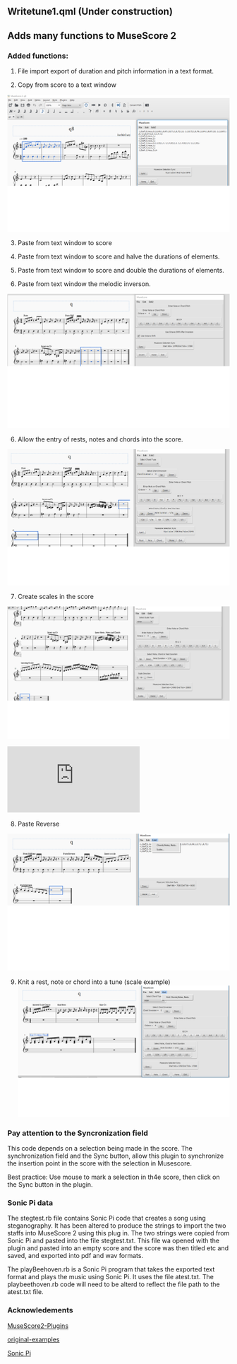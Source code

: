 ## Writetune1.qml (Under construction)
## Adds many functions to MuseScore 2
### Added functions:

1. File import export of duration and pitch information in a text format.

2. Copy from score to a text window

![CopyingSegment.png](https://github.com/ClearMemory041063/Write-tune/blob/master/CopyingSegment.png " ")

3. Paste from text window to score

4. Paste from text window to score and halve the durations of elements.

4. Paste from text window to score and double the durations of elements.

5. Paste from text window the melodic inverson.

![PastingAndInversion.png](https://github.com/ClearMemory041063/Write-tune/blob/master/PastingAndInversion.png " ")

6. Allow the entry of rests, notes and chords into the score.

![InsertRestsNotesChords.png](https://github.com/ClearMemory041063/Write-tune/blob/master/InsertRestsNotesChords.png " ")

7. Create scales in the score

![InsertScales.png](https://github.com/ClearMemory041063/Write-tune/blob/master/InsertScales.png " ")


![DemoScore.pdf](https://github.com/ClearMemory041063/Write-tune/blob/master/DemoScore.pdf " ")

8. Paste Reverse

![PasteReverse.png](https://github.com/ClearMemory041063/Write-tune/blob/master/PasteReverse.png " ")

9. Knit a rest, note or chord into a tune (scale example)
![KnitRestsNotesandChords.png](https://github.com/ClearMemory041063/Write-tune/blob/master/KnitRestsNotesandChords.png " ")


### Pay attention to the Syncronization field 

This code depends on a selection being made in the score. The synchronization field and the Sync button, allow this plugin to synchronize the insertion point in the score with the selection in Musescore.

Best practice: Use mouse to mark a selection in th4e score, then click on the Sync button in the plugin. 


### Sonic Pi data

The stegtest.rb file contains Sonic Pi code that creates a song using steganography. It has been altered to produce the strings to import the two staffs into MuseScore 2 using this plug in.
The two strings were copied from Sonic Pi and pasted into the file stegtest.txt. This file wa opened with the plugin and pasted into an empty score and the score was then titled etc and saved, and exported into pdf and wav formats.

The playBeehoven.rb is a Sonic Pi program that takes the exported text format and plays the music using Sonic Pi. It uses the file atest.txt. The playbeethoven.rb code will need to be alterd to reflect the file path to the atest.txt file.



### Acknowledements

[MuseScore2-Plugins](https://github.com/pconrad/MuseScore2-Plugins)

[original-examples](https://github.com/pconrad/MuseScore2-Plugins/tree/master/original-examples)

[Sonic Pi](https://sonic-pi.net/)